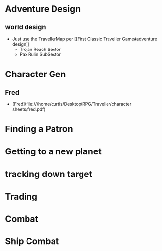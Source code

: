 # Adventure Design
## world design
* Just use the TravellerMap per [[First Classic Traveller Game#adventure design]] 
	* Trojan Reach Sector
	* Pax Rulin SubSector
# Character Gen
## Fred
* [Fred](file:///home/curtis/Desktop/RPG/Traveller/character sheets/fred.pdf)
# Finding a Patron

# Getting to a new planet

# tracking down target

# Trading

# Combat

# Ship Combat
